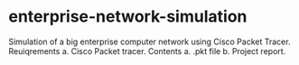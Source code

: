 # enterprise-network-simulation
Simulation of a big  enterprise computer network using Cisco Packet Tracer.
Reuiqrements 
a. Cisco Packet tracer.
Contents 
a. .pkt file 
b. Project report. 
